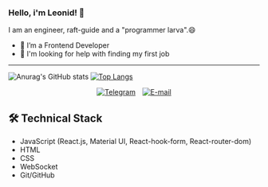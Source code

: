 ### Hello, i'm Leonid! 👋
I am an engineer, raft-guide and a "programmer larva".😄
- 🌱 I’m a Frontend Developer
- 💬 I'm looking for help with finding my first job

---

![Anurag's GitHub stats](https://github-readme-stats.vercel.app/api?username=Canoist&show_icons=true&theme=radical&hide=stars,issues)
[![Top Langs](https://github-readme-stats.vercel.app/api/top-langs/?username=Canoist&layout=compact)](https://github.com/Canoist/github-readme-stats)

<div align="center">
    <a href="https://t.me/Canoist">
      <img src="https://img.shields.io/badge/Telegram-2CA5E0?style=for-the-badge&logo=telegram&logoColor=white" title="Telegram" style="margin-right: 10px"/></a>
        <a href="mailto:lichkun.leonid@yandex.ru"><img src="https://cdn.icon-icons.com/icons2/1229/PNG/48/1492692438-4email_83540.png" title="E-mail"/>
  </a>
</div>

## 🛠 Technical Stack
* JavaScript (React.js, Material UI, React-hook-form, React-router-dom)
* HTML
* CSS
* WebSocket
* Git/GitHub
<!--
**Canoist/Canoist** is a ✨ _special_ ✨ repository because its `README.md` (this file) appears on your GitHub profile.

Here are some ideas to get you started:

- 🔭 I’m currently working on ...
- 🌱 I’m currently learning ...
- 👯 I’m looking to collaborate on ...
- 🤔 I’m looking for help with ...
- 💬 Ask me about ...
- 📫 How to reach me: ...
- 😄 Pronouns: ...
- ⚡ Fun fact: ...
-->
